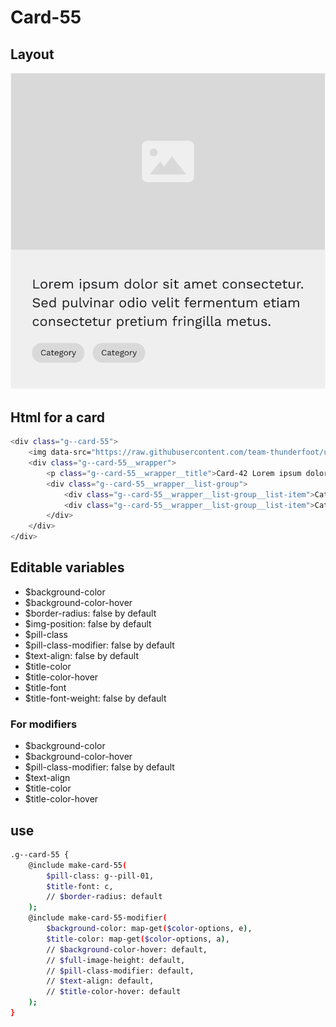 # Card-55

## Layout

![alt text][card-55]

[card-55]: /src/img/global-components/card/card-55.png

## Html for a card

```sh
<div class="g--card-55">
    <img data-src="https://raw.githubusercontent.com/team-thunderfoot/ui/main/src/img/global-components/img-placeholder.jpg" src="/src/img/global-components/placeholder.jpg" alt="alt text" class="g--card-55__media g--lazy-01 f--ar" width="604" height="340">
    <div class="g--card-55__wrapper">
        <p class="g--card-55__wrapper__title">Card-42 Lorem ipsum dolor sit amet consectetur. Sed pulvinar odio velit fermentum etiam consectetur pretium fringilla metus.</p>
        <div class="g--card-55__wrapper__list-group">
            <div class="g--card-55__wrapper__list-group__list-item">Category</div>
            <div class="g--card-55__wrapper__list-group__list-item">Category</div>
        </div>
    </div>
</div>
```

## Editable variables

- $background-color
- $background-color-hover
- $border-radius: false by default
- $img-position: false by default
- $pill-class
- $pill-class-modifier: false by default
- $text-align: false by default
- $title-color
- $title-color-hover
- $title-font
- $title-font-weight: false by default

### For modifiers

- $background-color
- $background-color-hover
- $pill-class-modifier: false by default
- $text-align
- $title-color
- $title-color-hover

## use

```sh
.g--card-55 {
    @include make-card-55(
        $pill-class: g--pill-01,
        $title-font: c,
        // $border-radius: default
    );
    @include make-card-55-modifier(
        $background-color: map-get($color-options, e),
        $title-color: map-get($color-options, a),
        // $background-color-hover: default,
        // $full-image-height: default,
        // $pill-class-modifier: default,
        // $text-align: default,
        // $title-color-hover: default
    );
}
```
